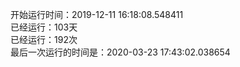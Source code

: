 开始运行时间：2019-12-11 16:18:08.548411  
已经运行：103天  
已经运行：192次  
最后一次运行的时间是：2020-03-23 17:43:02.038654  
